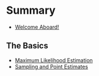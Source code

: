 # Summary

* [Welcome Aboard!](Welcome%20Aboard!.md)
## The Basics
* [Maximum Likelihood Estimation](The%20Basics/Maximum%20Likelihood%20Estimation.md)
* [Sampling and Point Estimates](The%20Basics/Sampling%20and%20Point%20Estimates.md)